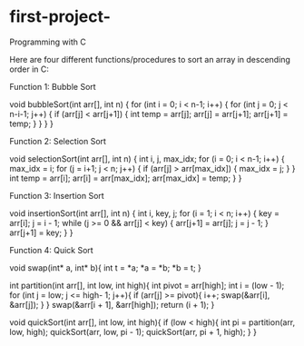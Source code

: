 # first-project-
Programming with C

Here are four different functions/procedures to sort an array in descending order in C:

Function 1: Bubble Sort

void bubbleSort(int arr[], int n) {
  for (int i = 0; i < n-1; i++) {
    for (int j = 0; j < n-i-1; j++) {
      if (arr[j] < arr[j+1]) {
        int temp = arr[j];
        arr[j] = arr[j+1];
        arr[j+1] = temp;
      }
    }
  }
}

Function 2: Selection Sort

void selectionSort(int arr[], int n) {
  int i, j, max_idx;
  for (i = 0; i < n-1; i++) {
    max_idx = i;
    for (j = i+1; j < n; j++) {
      if (arr[j] > arr[max_idx]) {
        max_idx = j;
      }
    }
    int temp = arr[i];
    arr[i] = arr[max_idx];
    arr[max_idx] = temp;
  }
}

Function 3: Insertion Sort

void insertionSort(int arr[], int n) {
  int i, key, j;
  for (i = 1; i < n; i++) {
    key = arr[i];
    j = i - 1;
    while (j >= 0 && arr[j] < key) {
      arr[j+1] = arr[j];
      j = j - 1;
    }
    arr[j+1] = key;
  }
}

Function 4: Quick Sort

void swap(int* a, int* b){
    int t = *a;
    *a = *b;
    *b = t;
}

int partition(int arr[], int low, int high){
    int pivot = arr[high];
    int i = (low - 1);
    for (int j = low; j <= high- 1; j++){
        if (arr[j] >= pivot){
            i++;
            swap(&arr[i], &arr[j]);
        }
    }
    swap(&arr[i + 1], &arr[high]);
    return (i + 1);
}

void quickSort(int arr[], int low, int high){
    if (low < high){
        int pi = partition(arr, low, high);
        quickSort(arr, low, pi - 1);
        quickSort(arr, pi + 1, high);
    }
}

